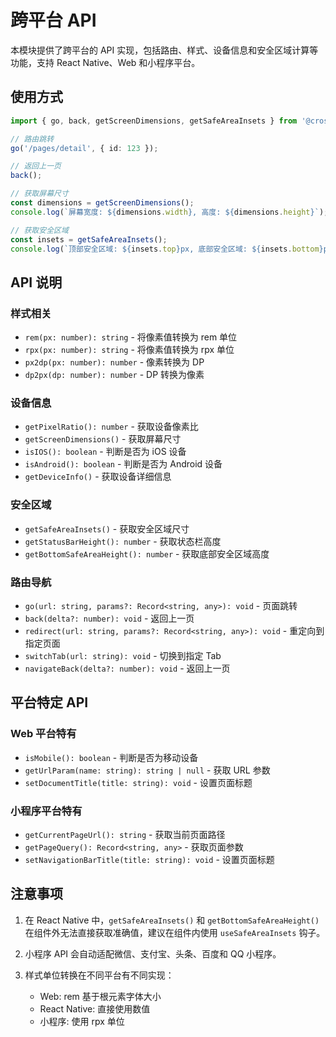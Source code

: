 # 跨平台 API

本模块提供了跨平台的 API 实现，包括路由、样式、设备信息和安全区域计算等功能，支持 React Native、Web 和小程序平台。

## 使用方式

```typescript
import { go, back, getScreenDimensions, getSafeAreaInsets } from '@cross-platform/core/api';

// 路由跳转
go('/pages/detail', { id: 123 });

// 返回上一页
back();

// 获取屏幕尺寸
const dimensions = getScreenDimensions();
console.log(`屏幕宽度: ${dimensions.width}, 高度: ${dimensions.height}`);

// 获取安全区域
const insets = getSafeAreaInsets();
console.log(`顶部安全区域: ${insets.top}px, 底部安全区域: ${insets.bottom}px`);
```

## API 说明

### 样式相关

- `rem(px: number): string` - 将像素值转换为 rem 单位
- `rpx(px: number): string` - 将像素值转换为 rpx 单位
- `px2dp(px: number): number` - 像素转换为 DP
- `dp2px(dp: number): number` - DP 转换为像素

### 设备信息

- `getPixelRatio(): number` - 获取设备像素比
- `getScreenDimensions()` - 获取屏幕尺寸
- `isIOS(): boolean` - 判断是否为 iOS 设备
- `isAndroid(): boolean` - 判断是否为 Android 设备
- `getDeviceInfo()` - 获取设备详细信息

### 安全区域

- `getSafeAreaInsets()` - 获取安全区域尺寸
- `getStatusBarHeight(): number` - 获取状态栏高度
- `getBottomSafeAreaHeight(): number` - 获取底部安全区域高度

### 路由导航

- `go(url: string, params?: Record<string, any>): void` - 页面跳转
- `back(delta?: number): void` - 返回上一页
- `redirect(url: string, params?: Record<string, any>): void` - 重定向到指定页面
- `switchTab(url: string): void` - 切换到指定 Tab
- `navigateBack(delta?: number): void` - 返回上一页

## 平台特定 API

### Web 平台特有

- `isMobile(): boolean` - 判断是否为移动设备
- `getUrlParam(name: string): string | null` - 获取 URL 参数
- `setDocumentTitle(title: string): void` - 设置页面标题

### 小程序平台特有

- `getCurrentPageUrl(): string` - 获取当前页面路径
- `getPageQuery(): Record<string, any>` - 获取页面参数
- `setNavigationBarTitle(title: string): void` - 设置页面标题

## 注意事项

1. 在 React Native 中，`getSafeAreaInsets()` 和 `getBottomSafeAreaHeight()` 在组件外无法直接获取准确值，建议在组件内使用 `useSafeAreaInsets` 钩子。

2. 小程序 API 会自动适配微信、支付宝、头条、百度和 QQ 小程序。

3. 样式单位转换在不同平台有不同实现：
   - Web: rem 基于根元素字体大小
   - React Native: 直接使用数值
   - 小程序: 使用 rpx 单位
